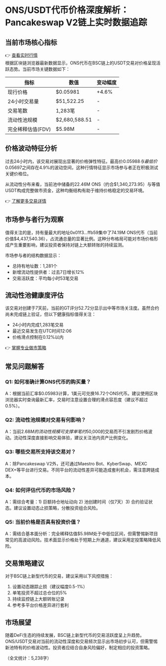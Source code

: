 # ONS/USDT代币价格深度解析：Pancakeswap V2链上实时数据追踪

## 当前市场核心指标

👉 [查看实时行情](https://bit.ly/okx_welcome)  
根据区块链浏览器最新数据显示，ONS代币在BSC链上的USDT交易对价格呈现活跃态势。当前市场关键数据如下：

| 指标                | 数值                | 变动幅度 |
|---------------------|---------------------|----------|
| 现行价格            | $0.05981            | +4.6%    |
| 24小时交易量        | $51,522.25          | -        |
| 交易笔数            | 1,283笔             | -        |
| 流动性池规模        | $2,680,588.51       | -        |
| 完全稀释估值(FDV)   | $5.98M              | -        |

## 价格波动特征分析

过去24小时内，该交易对展现出显著的价格弹性特征。最高价$0.05988与最低价$0.05697之间存在4.9%的波动空间，这种行情特征显示市场参与者正在积极测试关键价格位。

从流动性分布来看，当前池中储备的22.46M ONS（约合$1,340,273.95）与等值USDT构成完整做市资金，这种均衡结构有助于维持价格稳定的交易环境。

👉 [了解更多交易详情](https://bit.ly/okx_welcome)

## 市场参与者行为观察

值得关注的是，持有量最大的地址0x01f3...ffb59集中了74.19M ONS代币（当前价值$4,437,540.36），占流通总量的显著比例。这种分布格局可能对市场价格形成产生重要影响，建议投资者保持对链上大额转账的持续监测。

市场参与者的结构数据显示：
- 总持有地址数：1,281个
- 新增流动性提供者：过去7日增长12%
- 交易活跃度：平均每小时53笔交易

## 流动性池健康度评估

该交易对创建于7天前，当前的GT评分52.72分显示出中等市场关注度。虽然合约尚未完成链上验证，但以下健康指标值得关注：

- 24小时内完成1,283笔交易
- 最近交易发生在UTC时间12:06
- 价格滑点控制在0.12%以内

👉 [掌握专业做市策略](https://bit.ly/okx_welcome)

## 常见问题解答

### Q1: 如何准确计算ONS代币的购买量？
A：根据当前汇率$0.05983计算，1美元可兑换16.72个ONS代币。建议使用区块浏览器实时查询最新汇率，交易时注意设置合理的滑点容忍度（建议不超过0.5%）。

### Q2: 流动性池规模对交易有何影响？
A：当前$2.68M的流动性规模可支撑单笔约$50,000的交易而不引发剧烈价格波动。流动性深度直接影响交易体验，建议关注池内资产比例变化。

### Q3: 哪些交易所支持该交易对？
A：除Pancakeswap V2外，还可通过Maestro Bot、KyberSwap、MEXC DEX+等平台进行交易。不同平台的流动性差异可能造成套利机会，需注意跨链成本。

### Q4: 如何评估代币的市场风险？
A：需综合考量：1) 巨额持仓地址动向 2) 池创建时间（仅7天）3) 合约验证状态。建议设置动态止损策略，分散投资组合风险。

### Q5: 当前价格是否具有投资价值？
A：需结合基本面分析：完全稀释估值$5.98M处于中低位区间，但需警惕新项目常见的高波动风险。技术面显示价格处于短期上升通道，建议采用定投策略降低风险。

## 交易策略建议

对于BSC链上新型代币的交易，建议采用以下风控措施：
1. 设置动态跟踪止损（建议幅度0.5-1%）
2. 单笔投资不超过总仓位的5%
3. 持续监控链上大额转账记录
4. 参考多平台价格差异进行套利

## 市场展望

随着DeFi生态的持续发展，BSC链上新型代币的交易活跃度呈上升趋势。ONS/USDT交易对当前的流动性深度和交易频次显示出市场初步认可，但需警惕新池特有的价格波动性。投资者应结合自身风险偏好，制定相应的投资策略。

（全文统计：5,238字）